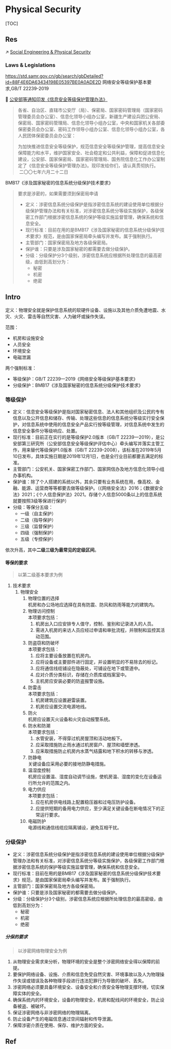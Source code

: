 # Physical Security

[TOC]



## Res
↗ [Social Engineering & Physical Security](../🥇%20Best%20Practice/Social%20Engineering%20&%20Physical%20Security/Social%20Engineering%20&%20Physical%20Security.md)


### Laws & Legislations
https://std.samr.gov.cn/gb/search/gbDetailed?id=88F4E6DA63434198E05397BE0A0ADE2D
网络安全等级保护基本要求,GB/T 22239-2019

📄 [公安部等通知印发《信息安全等级保护管理办法》](https://www.gov.cn/gzdt/2007-07/24/content_694380.htm)

> 各省、自治区、直辖市公安厅（局）、保密局、国家密码管理局（国家密码管理委员会办公室）、信息化领导小组办公室，新疆生产建设兵团公安局、保密局、国家密码管理局、信息化领导小组办公室，中央和国家机关各部委保密委员会办公室、密码工作领导小组办公室、信息化领导小组办公室，各人民团体保密委员会办公室：
> 
> 为加快推进信息安全等级保护，规范信息安全等级保护管理，提高信息安全保障能力和水平，维护国家安全、社会稳定和公共利益，保障和促进信息化建设，公安部、国家保密局、国家密码管理局、国务院信息化工作办公室制定了《信息安全等级保护管理办法》。现印发给你们，请认真贯彻执行。
>  
>  二〇〇七年六月二十二日


BMB17《涉及国家秘密的信息系统分级保护技术要求》
> 要求是涉密的，如果需要须到保密局申请
> 
> - 定义：涉密信息系统分级保护是指涉密信息系统的建设使用单位根据分级保护管理办法和有关标准，对涉密信息系统分等级实施保护，各级保密工作部门根据涉密信息系统的保护等级实施监督管理，确保系统和信息安全。
> - 现行标准：目前在用的是BMB17《涉及国家秘密的信息系统分级保护技术要求》规范，是由国家保密局牵头编写并发布。属于强制执行。
> - 主管部门：国家保密局及地方各级保密局。
> - 保护谁：只要是涉及国家秘密的都需要去做分级保护。
> - 分级：分级保护分3个级别，涉密信息系统应根据所处理信息的最高密级，由低到高划分为：
> 	- 秘密
> 	- 机密
> 	- 绝密



## Intro
定义：物理安全就是保护信息系统的软硬件设备、设施以及其他介质免遭地震、水灾、火灾、雷击等自然灾害、人为破坏或操作失误。

范围：
- 机房和设施安全
- 人员安全
- 环境安全
- 电磁泄漏

两个强制标准：
- 等级保护：GB/T 22239一2019《网络安全等级保护基本要求》
- 分级保护：BMB17《涉及国家秘密的信息系统分级保护技术要求》


### 等级保护
- 定义：信息安全等级保护是指对国家秘密信息、法人和其他组织及公民的专有信息以及公开信息和储存、传输、处理这些信息的信息系统分等级实行安全保护，对信息系统中使用的信息安全产品实行按等级管理，对信息系统中发生的信息安全事件分等级响应、处置。
- 现行标准：目前正在实行的是等级保护2.0版本（GB/T 22239一2019），是公安部第三研究所（公安部信息安全等级保护评估中心）牵头编写并落实主管工作，用来替代等级保护1.0版本（GB/T 22239-2008），该标准在2019年5月10日发布，具体实施日期是2019年12月1日，也是全行业目前都要去满足的标准。
- 主管部门：公安机关、国家保密工作部门、国家网信办及地方信息化领导小组办事机构。
- 保护谁：除了个人搭建的系统以外，其余只要有业务系统在用，像高校、金融、能源、运营商等等都要去做等级保护。（《网络安全法》2016；《数据安全法》2021；《个人信息保护法》2021。存储个人信息5000条以上的信息系统就要按照3级等保进行保护）
- 分级：等保分五级：
    - 一级（自主保护）
    - 二级（指导保护）
    - 三级（监督保护）
    - 四级（强制保护）
    - 五级（专控保护）

依次升高，其中**二级三级为最常见的定级区间**。

#### 等保的要求
> 以第二级基本要求为例

1. 技术要求
    1. 物理安全
        1. 物理位置的选择  
            机房和办公场地应选择在具有防震、防风和防雨等能力的建筑内。
        2. 物理访问控制  
            本项要求包括：
            1. 机房出入口应安排专人值守，控制、鉴别和记录进入的人员。
            2. 需进入机房的来访人员应经过申请和审批流程，并限制和监控其活动范围。
        3. 防盗窃和防破坏  
            本项要求包括：
            1. 应将主要设备放置在机房内。
            2. 应将设备或主要部件进行固定，并设置明显的不易除去的标记。
            3. 应将通信线缆铺设在隐蔽处，可铺设在地下或管道中。
            4. 应对介质分类标识，存储在介质库或档案室中。
            5. 主机房应安装必要的防盗报警设施。
        4. 防雷击  
            本项要求包括：
            1. 机房建筑应设置避雷装置。
            2. 机房应设置交流电源地线。
        5. 防火  
            机房应设置灭火设备和火灾自动报警系统。
        6. 防水和防潮  
            本项要求包括：
            1. 水管安装，不得穿过机房屋顶和活动地板下。
            2. 应采取措施防止雨水通过机房窗户、屋顶和墙壁渗透。
            3. 应釆取措施防止机房内水蒸气结露和地下积水的转移与渗透。
        7. 防静电  
            关键设备应采用必要的接地防静电措施。
        8. 温湿度控制  
            机房应设置温、湿度自动调节设施，使机房温、湿度的变化在设备运行所允许的范围之内。
        9. 电力供应  
            本项要求包括：
            1. 应在机房供电线路上配置稳压器和过电压防护设备。
            2. 应提供短期的备用电力供应，至少满足关键设备在断电情况下的正常运行要求。
        10. 电磁防护  
            电源线和通信线缆应隔离铺设，避免互相干扰。


### 分级保护
- 定义：涉密信息系统分级保护是指涉密信息系统的建设使用单位根据分级保护管理办法和有关标准，对涉密信息系统分等级实施保护，各级保密工作部门根据涉密信息系统的保护等级实施监督管理，确保系统和信息安全。
- 现行标准：目前在用的是BMB17《涉及国家秘密的信息系统分级保护技术要求》规范，是由国家保密局牵头编写并发布。属于强制执行。
- 主管部门：国家保密局及地方各级保密局。
- 保护谁：只要是涉及国家秘密的都需要去做分级保护。
- 分级：分级保护分3个级别，涉密信息系统应根据所处理信息的最高密级，由低到高划分为：
    - 秘密
    - 机密
    - 绝密

##### 分保的要求
> 以涉密网络物理安全为例
1. 从物理安全需求来分析，物理环境的安全是整个涉密网络安全得以保障的前提。
2. 要保护网络设备、设施、介质和信息免受自然灾害、环境事故以及人为物理操作失误或错误及各种物理手段进行违法犯罪行为导致的破坏、丢失。
3. 涉密网络必须要具备环境安全、设备安全和介质安全等物理支撑环境，切实保障实体的安全。
4. 确保系统内的环境安全，设备的物理安全，机房和配线间的环境安全，防止设备被盗、被破坏。
5. 保证涉密网络与非涉密网络的物理隔离。
6. 防止设备产生的电磁信息通过空间辐射和传导泄漏。
7. 保障涉密介质在使用、保存、维护方面的安全。



## Ref

